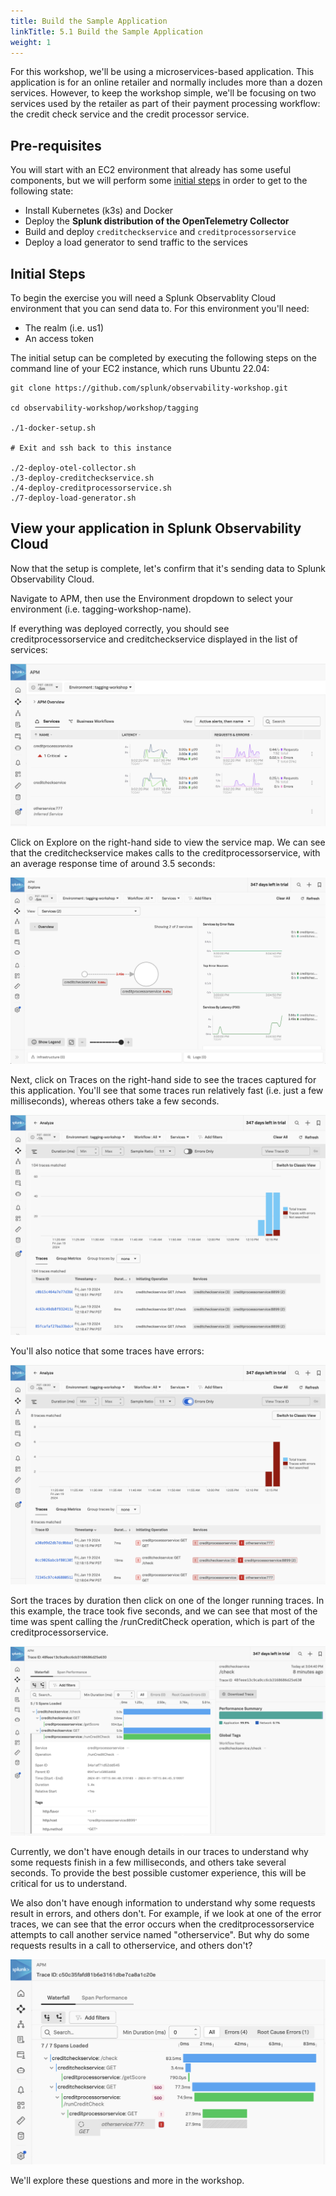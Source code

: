 ```yaml
---
title: Build the Sample Application
linkTitle: 5.1 Build the Sample Application
weight: 1
---
```


For this workshop, we'll be using a microservices-based application. This application is for an online retailer and normally includes more than a dozen services.  However, to keep the workshop simple, we'll be focusing on two services used by the retailer as part of their payment processing workflow:  the credit check service and the credit processor service. 

## Pre-requisites
You will start with an EC2 environment that already has some useful components, but we will perform some [initial steps](#initial-steps) in order to get to the following state:
* Install Kubernetes (k3s) and Docker
* Deploy the **Splunk distribution of the OpenTelemetry Collector**
* Build and deploy `creditcheckservice` and `creditprocessorservice`
* Deploy a load generator to send traffic to the services

## Initial Steps
To begin the exercise you will need a Splunk Observablity Cloud environment that you can send data to. For this environment you'll need: 

* The realm (i.e. us1)
* An access token 

The initial setup can be completed by executing the following steps on the command line of your EC2 instance, which runs Ubuntu 22.04: 
```
git clone https://github.com/splunk/observability-workshop.git

cd observability-workshop/workshop/tagging

./1-docker-setup.sh

# Exit and ssh back to this instance

./2-deploy-otel-collector.sh
./3-deploy-creditcheckservice.sh
./4-deploy-creditprocessorservice.sh
./7-deploy-load-generator.sh
```

## View your application in Splunk Observability Cloud 

Now that the setup is complete, let's confirm that it's sending data to Splunk Observability Cloud.

Navigate to APM, then use the Environment dropdown to select your environment (i.e. tagging-workshop-name). 

If everything was deployed correctly, you should see creditprocessorservice and creditcheckservice displayed in the list of services: 

![APM Overview](images/apm_overview.png)

Click on Explore on the right-hand side to view the service map.  We can see that the creditcheckservice makes calls to the creditprocessorservice, with an average response time of around 3.5 seconds: 

![Service Map](images/service_map.png)

Next, click on Traces on the right-hand side to see the traces captured for this application. You'll see that some traces run relatively fast (i.e. just a few milliseconds), whereas others take a few seconds.  

![Traces](images/traces.png)

You'll also notice that some traces have errors: 

![Traces](images/traces_with_errors.png)

Sort the traces by duration then click on one of the longer running traces. In this example, the trace took five seconds, and we can see that most of the time was spent calling the /runCreditCheck operation, which is part of the creditprocessorservice. 

![Long Running Trace](images/long_running_trace.png)

Currently, we don't have enough details in our traces to understand why some requests finish in a few milliseconds, and others take several seconds. To provide the best possible customer experience, this will be critical for us to understand. 

We also don't have enough information to understand why some requests result in errors, and others don't. For example, if we look at one of the error traces, we can see that the error occurs when the creditprocessorservice attempts to call another service named "otherservice".  But why do some requests results in a call to otherservice, and others don't? 

![Long Running Trace](images/error_trace.png)

We'll explore these questions and more in the workshop. 